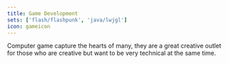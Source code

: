 ```yaml
---
title: Game Development
sets: ['flash/flashpunk', 'java/lwjgl']
icon: gameicon
---
```

Computer game capture the hearts of many, they are a great creative outlet for those who are creative but want to be very technical at the same time.
